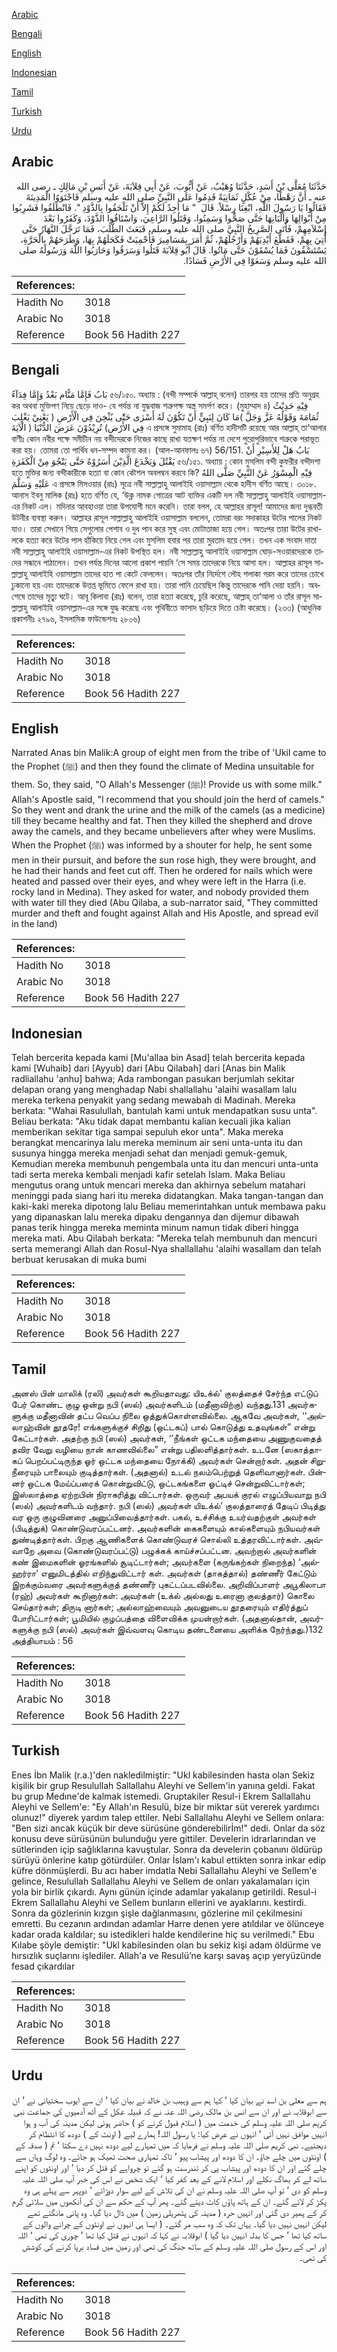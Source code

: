 [Arabic](#arabic)

[Bengali](#bengali)

[English](#english)

[Indonesian](#indonesian)

[Tamil](#tamil)

[Turkish](#turkish)

[Urdu](#urdu)

## Arabic


<div dir="rtl" lang="ar" style={{fontSize:'larger',backgroundColor:'#f8f9fa',padding:20}}>
حَدَّثَنَا مُعَلَّى بْنُ أَسَدٍ، حَدَّثَنَا وُهَيْبٌ، عَنْ أَيُّوبَ، عَنْ أَبِي قِلاَبَةَ، عَنْ أَنَسِ بْنِ مَالِكٍ ـ رضى الله عنه ـ أَنَّ رَهْطًا، مِنْ عُكْلٍ ثَمَانِيَةً قَدِمُوا عَلَى النَّبِيِّ صلى الله عليه وسلم فَاجْتَوَوُا الْمَدِينَةَ فَقَالُوا يَا رَسُولَ اللَّهِ، ابْغِنَا رِسْلاً‏.‏ قَالَ ‏ "‏ مَا أَجِدُ لَكُمْ إِلاَّ أَنْ تَلْحَقُوا بِالذَّوْدِ ‏"‏‏.‏ فَانْطَلَقُوا فَشَرِبُوا مِنْ أَبْوَالِهَا وَأَلْبَانِهَا حَتَّى صَحُّوا وَسَمِنُوا، وَقَتَلُوا الرَّاعِيَ، وَاسْتَاقُوا الذَّوْدَ، وَكَفَرُوا بَعْدَ إِسْلاَمِهِمْ، فَأَتَى الصَّرِيخُ النَّبِيَّ صلى الله عليه وسلم، فَبَعَثَ الطَّلَبَ، فَمَا تَرَجَّلَ النَّهَارُ حَتَّى أُتِيَ بِهِمْ، فَقَطَّعَ أَيْدِيَهُمْ وَأَرْجُلَهُمْ، ثُمَّ أَمَرَ بِمَسَامِيرَ فَأُحْمِيَتْ فَكَحَلَهُمْ بِهَا، وَطَرَحَهُمْ بِالْحَرَّةِ، يَسْتَسْقُونَ فَمَا يُسْقَوْنَ حَتَّى مَاتُوا‏.‏ قَالَ أَبُو قِلاَبَةَ قَتَلُوا وَسَرَقُوا وَحَارَبُوا اللَّهَ وَرَسُولَهُ صلى الله عليه وسلم وَسَعَوْا فِي الأَرْضِ فَسَادًا‏.‏
</div>
<div style={{backgroundColor:'#f8f9fa',padding:20, marginBottom: 10}}><table> <thead> <tr> <th>References:</th> <th></th> </tr> </thead> <tbody><tr><td>Hadith No</td><td>3018</td></tr><tr><td>Arabic No</td><td>3018</td></tr><tr><td>Reference</td><td>Book 56 Hadith 227</td></tr></tbody></table></div>

## Bengali


<div dir="ltr" lang="bn" style={{fontSize:'larger',backgroundColor:'#f8f9fa',padding:20}}>
بَابُ فَإِمَّا مَنًّام بَعْدُ وَإِمَّا فِدَآءً ৫৬/১৫০. অধ্যায় : (বন্দী সম্পর্কে আল্লাহ্ বলেন) তারপর হয় তাদের প্রতি অনুগ্রহ কর অথবা মুক্তিপণ নিয়ে ছেড়ে দাও- যে পর্যন্ত না যুদ্ধবাজ শত্রুপক্ষ অস্ত্র সমর্পণ করে। (মুহাম্মাদ ৪) فِيْهِ حَدِيْثُ ثُمَامَةَ وَقَوْلُهُ عَزَّ وَجَلَّ )مَا كَانَ لِنَبِيٍّ أَنْ تَكُوْنَ لَهُ أَسْرٰى حَتّٰى يُثْخِنَ فِي الْأَرْضِ ( يَعْنِيْ يَغْلِبَ فِي الأَرْضِ) تُرِيْدُوْنَ عَرَضَ الدُّنْيَا ( الْآيَةَ এ প্রসঙ্গে সুমামাহ (রাঃ) বর্ণিত হাদীসটি রয়েছে আর আল্লাহ্ তা‘আলার বাণীঃ কোন নবীর পক্ষে সমীচীন নয় বন্দীদেরকে নিজের কাছে রাখা যতক্ষণ পর্যন্ত না দেশে পুরোপুরিভাবে শত্রুকে পরাভূত করা হয়। তোমরা তো পার্থিব ধন-সম্পদ কামনা কর। (আল-আনফালঃ ৬৭) 56/151. بَابُ هَلْ لِلأَسِيْرِ أَنْ يَقْتُلَ وَيَخْدَعَ الَّذِيْنَ أَسَرُوْهُ حَتَّى يَنْجُوَ مِنْ الْكَفَرَةِ ৫৬/১৫১. অধ্যায় : কোন মুসলিম বন্দী কুফরীর বন্দীদশা হতে মুক্তির জন্য বন্দীকারীকে হত্যা বা কোন কৌশল অবলম্বন করবে কি? فِيْهِ الْمِسْوَرُ عَنْ النَّبِيِّ صَلَّى اللهُ عَلَيْهِ وَسَلَّمَ এ প্রসঙ্গে মিসওয়ার (রাঃ) সূত্রে নবী সাল্লাল্লাহু আলাইহি ওয়াসাল্লাম থেকে হাদীস বর্ণিত আছে। ৩০১৮. আনাস ইবনু মালিক (রাঃ) হতে বর্ণিত যে, ‘উক্ল নামক গোত্রের আট ব্যক্তির একটি দল নবী সাল্লাল্লাহু আলাইহি ওয়াসাল্লাম-এর নিকট এল। মদিনার আবহাওয়া তারা উপযোগী মনে করেনি। তারা বলল, হে আল্লাহর রাসূল! আমাদের জন্য দুগ্ধবতী উটনীর ব্যবস্থা করুন। আল্লাহর রাসূল সাল্লাল্লাহু আলাইহি ওয়াসাল্লাম বললেন, তোমরা বরং সদাকাহর উটের পালের নিকট যাও। তারা সেখানে গিয়ে সেগুলোর পেশাব ও দুধ পান করে সুস্থ এবং মোটাতাজা হয়ে গেল। অতঃপর তারা উটের রাখালকে হত্যা করে উটের পাল হাঁকিয়ে নিয়ে গেল এবং মুসলিম হবার পর তারা মুরতাদ হয়ে গেল। তখন এক সংবাদ দাতা নবী সাল্লাল্লাহু আলাইহি ওয়াসাল্লাম-এর নিকট উপস্থিত হল। নবী সাল্লাল্লাহু আলাইহি ওয়াসাল্লাম ঘোড়-সওয়ারদেরকে তাদের সন্ধানে পাঠালেন। তখন পর্যন্ত দিনের আলো প্রকাশ পায়নি ‘সে সময় তাদেরকে নিয়ে আসা হল। আল্লাহর রাসূল সাল্লাল্লাহু আলাইহি ওয়াসাল্লাম তাদের হাত পা কেটে ফেললেন। অতঃপর তাঁর নির্দেশে লৌহ শলাকা গরম করে তাদের চোখে ঢুকানো হয় এবং তাদেরকে উত্তপ্ত ভূমিতে ফেলে রাখা হয়। তারা পানি চেয়েছিল কিন্তু তাদেরকে পানি দেয়া হয়নি। অবশেষে তাদের মৃত্যু ঘটে। আবূ কিলাবা (রাঃ) বলেন, তারা হত্যা করেছে, চুরি করেছে, আল্লাহ্ তা‘আলা ও তাঁর রাসূল সাল্লাল্লাহু আলাইহি ওয়াসাল্লাম-এর সঙ্গে যুদ্ধ করেছে এবং পৃথিবীতে ফাসাদ ছড়িয়ে দিতে চেষ্টা করেছে। (২৩৩) (আধুনিক প্রকাশনীঃ ২৭৯৬, ইসলামিক ফাউন্ডেশনঃ ২৮০৬)
</div>
<div style={{backgroundColor:'#f8f9fa',padding:20, marginBottom: 10}}><table> <thead> <tr> <th>References:</th> <th></th> </tr> </thead> <tbody><tr><td>Hadith No</td><td>3018</td></tr><tr><td>Arabic No</td><td>3018</td></tr><tr><td>Reference</td><td>Book 56 Hadith 227</td></tr></tbody></table></div>

## English


<div dir="ltr" lang="en" style={{fontSize:'larger',backgroundColor:'#f8f9fa',padding:20}}>
Narrated Anas bin Malik:A group of eight men from the tribe of 'Ukil came to the Prophet (ﷺ) and then they found the climate of Medina unsuitable for them. So, they said, "O Allah's Messenger (ﷺ)! Provide us with some milk." Allah's Apostle said, "I recommend that you should join the herd of camels." So they went and drank the urine and the milk of the camels (as a medicine) till they became healthy and fat. Then they killed the shepherd and drove away the camels, and they became unbelievers after whey were Muslims. When the Prophet (ﷺ) was informed by a shouter for help, he sent some men in their pursuit, and before the sun rose high, they were brought, and he had their hands and feet cut off. Then he ordered for nails which were heated and passed over their eyes, and whey were left in the Harra (i.e. rocky land in Medina). They asked for water, and nobody provided them with water till they died (Abu Qilaba, a sub-narrator said, "They committed murder and theft and fought against Allah and His Apostle, and spread evil in the land)
</div>
<div style={{backgroundColor:'#f8f9fa',padding:20, marginBottom: 10}}><table> <thead> <tr> <th>References:</th> <th></th> </tr> </thead> <tbody><tr><td>Hadith No</td><td>3018</td></tr><tr><td>Arabic No</td><td>3018</td></tr><tr><td>Reference</td><td>Book 56 Hadith 227</td></tr></tbody></table></div>

## Indonesian


<div dir="ltr" lang="id" style={{fontSize:'larger',backgroundColor:'#f8f9fa',padding:20}}>
Telah bercerita kepada kami [Mu'allaa bin Asad] telah bercerita kepada kami [Wuhaib] dari [Ayyub] dari [Abu Qilabah] dari [Anas bin Malik radliallahu 'anhu] bahwa; Ada rambongan pasukan berjumlah sekitar delapan orang yang menghadap Nabi shallallahu 'alaihi wasallam lalu mereka terkena penyakit yang sedang mewabah di Madinah. Mereka berkata: "Wahai Rasulullah, bantulah kami untuk mendapatkan susu unta". Beliau berkata: "Aku tidak dapat membantu kalian kecuali jika kalian memberikan sekitar tiga sampai sepuluh ekor unta". Maka mereka berangkat mencarinya lalu mereka meminum air seni unta-unta itu dan susunya hingga mereka menjadi sehat dan menjadi gemuk-gemuk, Kemudian mereka membunuh pengembala unta itu dan mencuri unta-unta tadi serta mereka kembali menjadi kafir setelah Islam. Maka Beliau mengutus orang untuk mencari mereka dan akhirnya sebelum matahari meninggi pada siang hari itu mereka didatangkan. Maka tangan-tangan dan kaki-kaki mereka dipotong lalu Beliau memerintahkan untuk membawa paku yang dipanaskan lalu mereka dipaku dengannya dan dijemur dibawah panas terik hingga mereka meminta minum namun tidak diberi hingga mereka mati. Abu Qilabah berkata: "Mereka telah membunuh dan mencuri serta memerangi Allah dan Rosul-Nya shallallahu 'alaihi wasallam dan telah berbuat kerusakan di muka bumi
</div>
<div style={{backgroundColor:'#f8f9fa',padding:20, marginBottom: 10}}><table> <thead> <tr> <th>References:</th> <th></th> </tr> </thead> <tbody><tr><td>Hadith No</td><td>3018</td></tr><tr><td>Arabic No</td><td>3018</td></tr><tr><td>Reference</td><td>Book 56 Hadith 227</td></tr></tbody></table></div>

## Tamil


<div dir="ltr" lang="ta" style={{fontSize:'larger',backgroundColor:'#f8f9fa',padding:20}}>
அனஸ் பின் மாலிக் (ரலி) அவர்கள் கூறியதாவது: யிஉக்ல்’ குலத்தைச் சேர்ந்த எட்டுப் பேர் கொண்ட குழு ஒன்று நபி (ஸல்) அவர்களிடம் (மதீனாவிற்கு) வந்தது.131 அவர்களுக்கு மதீனாவின் தட்ப வெப்ப நிலை ஒத்துக்கொள்ளவில்லை. ஆகவே அவர்கள், ‘‘அல்லாஹ்வின் தூதரே! எங்களுக்குச் சிறிது (ஒட்டகப்) பால் கொடுத்து உதவுங்கள்” என்று கேட்டார்கள். அதற்கு நபி (ஸல்) அவர்கள், ‘‘நீங்கள் ஒட்டக மந்தையை அணுகுவதைத் தவிர வேறு வழியை நான் காணவில்லை” என்று பதிலளித்தார்கள். உடனே (ஸகாத்தாகப் பெறப்பட்டிருந்த ஓர் ஒட்டக மந்தையை நோக்கி) அவர்கள் சென்றார்கள். அதன் சிறுநீரையும் பாலையும் குடித்தார்கள். (அதனால்) உடல் நலம்பெற்றுத் தெளிவானார்கள். பின்னர் ஒட்டக மேய்ப்பரைக் கொன்றுவிட்டு, ஒட்டகங்களை ஓட்டிச் சென்றுவிட்டார்கள்; இஸ்லாத்தை ஏற்றபின் நிராகரித்து விட்டார்கள். ஒருவர் அபயக் குரல் எழுப்பியவாறு நபி (ஸல்) அவர்களிடம் வந்தார். நபி (ஸல்) அவர்கள் யிஉக்ல்’ குலத்தாரைத் தேடிப் பிடித்து வர ஒரு குழுவினரை அனுப்பிவைத்தார்கள். பகல், உச்சிக்கு உயர்வதற்குள் அவர்கள் (பிடித்துக்) கொண்டுவரப்பட்டனர். அவர்களின் கைகளையும் கால்களையும் நபியவர்கள் துண்டித்தார்கள். பிறகு ஆணிகளைக் கொண்டுவரச் சொல்லி உத்தரவிட்டார்கள். அவ்வாறே அவை (கொண்டுவரப்பட்டு) பழுக்கக் காய்ச்சப்பட்டன. அவற்றால் அவர்களின் கண் இமைகளின் ஓரங்களில் சூடிட்டார்கள்; அவர்களை (கருங்கற்கள் நிறைந்த) ‘அல்ஹர்ரா’ எனுமிடத்தில் எறிந்துவிட்டார் கள். அவர்கள் (தாகத்தால்) தண்ணீர் கேட்டும் இறக்கும்வரை அவர்களுக்குத் தண்ணீர் புகட்டப்படவில்லை. அறிவிப்பாளர் அபூகிலாபா (ரஹ்) அவர்கள் கூறினார்கள்: அவர்கள் (உக்ல் அல்லது உரைனா குலத்தார்) கொலை செய்தார்கள்; திருடி னார்கள்; அல்லாஹ்வையும் அவனுடைய தூதரையும் எதிர்த்துப் போரிட்டார்கள்; பூமியில் குழப்பத்தை விளைவிக்க முயன்றார்கள். (அதனால்தான், அவர்களுக்கு நபி (ஸல்) அவர்கள் இவ்வளவு கொடிய தண்டனையை அளிக்க நேர்ந்தது.)132 அத்தியாயம் : 56
</div>
<div style={{backgroundColor:'#f8f9fa',padding:20, marginBottom: 10}}><table> <thead> <tr> <th>References:</th> <th></th> </tr> </thead> <tbody><tr><td>Hadith No</td><td>3018</td></tr><tr><td>Arabic No</td><td>3018</td></tr><tr><td>Reference</td><td>Book 56 Hadith 227</td></tr></tbody></table></div>

## Turkish


<div dir="ltr" lang="tr" style={{fontSize:'larger',backgroundColor:'#f8f9fa',padding:20}}>
Enes İbn Malik (r.a.)'den nakledilmiştir: "Ukl kabilesinden hasta olan Sekiz kişilik bir grup Resulullah Sallallahu Aleyhi ve Sellem'in yanına geldi. Fakat bu grup Medıne'de kalmak istemedi. Gruptakiler Resul-i Ekrem Sallallahu Aleyhi ve Sellem'e: "Ey Allah'ın Resulü, bize bir miktar süt vererek yardımcı olunuz!" diyerek yardım talep ettiler. Nebi Sallallahu Aleyhi ve Sellem onlara: "Ben sizi ancak küçük bir deve sürüsüne gönderebilirİm!" dedi. Onlar da söz konusu deve sürüsünün bulunduğu yere gittiler. Develerin idrarlarından ve sütlerinden içip sağlıklarına kavuştular. Sonra da develerin çobanını öldürüp sürüyü önlerine katıp götürdüler. Onlar İslam'ı kabul ettikten sonra inkar edip küfre dönmüşlerdi. Bu acı haber imdatla Nebi Sallallahu Aleyhi ve Sellem'e gelince, Resulullah Sallallahu Aleyhi ve Sellem de onları yakalamaları için yola bir birlik çıkardı. Aynı günün içinde adamlar yakalanıp getirildi. Resul-i Ekrem Sallallahu Aleyhi ve Sellem bunların ellerini ve ayaklarını. kestirdi. Sonra da gözlerinin kızgın şişle dağlanmasını, gözlerine mil çekilmesini emretti. Bu cezanın ardından adamlar Harre denen yere atıldılar ve ölünceye kadar orada kaldılar; su istedikleri halde kendilerine hiç su verilmedi." Ebu Kılabe şöyle demiştir: "Ukl kabilesinden olan bu sekiz kişi adam öldürme ve hırsızlık suçlarını işlediler. Allah'a ve Resulü’ne karşı savaş açıp yeryüzünde fesad çıkardılar
</div>
<div style={{backgroundColor:'#f8f9fa',padding:20, marginBottom: 10}}><table> <thead> <tr> <th>References:</th> <th></th> </tr> </thead> <tbody><tr><td>Hadith No</td><td>3018</td></tr><tr><td>Arabic No</td><td>3018</td></tr><tr><td>Reference</td><td>Book 56 Hadith 227</td></tr></tbody></table></div>

## Urdu


<div dir="rtl" lang="ur" style={{fontSize:'larger',backgroundColor:'#f8f9fa',padding:20}}>
ہم سے معلی بن اسد نے بیان کیا ‘ کہا ہم سے وہیب بن خالد نے بیان کیا ‘ ان سے ایوب سختیانی نے ‘ ان سے ابوقلابہ نے اور ان سے انس بن مالک رضی اللہ عنہ نے کہ قبیلہ عکل کے آٹھ آدمیوں کی جماعت نبی کریم صلی اللہ علیہ وسلم کی خدمت میں ( اسلام قبول کرنے کو ) حاضر ہوئی لیکن مدینہ کی آب و ہوا انہیں موافق نہیں آئی ‘ انہوں نے عرض کیا: یا رسول اللہ! ہمارے لیے ( اونٹ کے ) دودھ کا انتظام کر دیجئیے۔ نبی کریم صلی اللہ علیہ وسلم نے فرمایا کہ میں تمہارے لیے دودھ نہیں دے سکتا ‘ تم ( صدقہ کے ) اونٹوں میں چلے جاؤ۔ ان کا دودھ اور پیشاب پیو ‘ تاکہ تمہاری صحت ٹھیک ہو جائے۔ وہ لوگ وہاں سے چلے گئے اور ان کا دودھ اور پیشاب پی کر تندرست ہو گئے تو چرواہے کو قتل کر دیا ‘ اور اونٹوں کو اپنے ساتھ لے کر بھاگ نکلے اور اسلام لانے کے بعد کفر کیا ‘ ایک شخص نے اس کی خبر آپ صلی اللہ علیہ وسلم کو دی ‘ تو آپ صلی اللہ علیہ وسلم نے ان کی تلاش کے لیے سوار دوڑائے ‘ دوپہر سے پہلے ہی وہ پکڑ کر لائے گئے۔ ان کے ہاتھ پاؤں کاٹ دیئے گئے۔ پھر آپ کے حکم سے ان کی آنکھوں میں سلائی گرم کر کے پھیر دی گئی اور انہیں حرہ ( مدینہ کی پتھریلی زمین ) میں ڈال دیا گیا۔ وہ پانی مانگتے تھے لیکن انہیں نہیں دیا گیا۔ یہاں تک کہ وہ سب مر گئے۔ ( ایسا ہی انہوں نے اونٹوں کے چرانے والوں کے ساتھ کیا تھا ‘ جس کا بدلہ انہیں دیا گیا ) ابوقلابہ نے کہا کہ انہوں نے قتل کیا تھا ‘ چوری کی تھی ‘ اللہ اور اس کے رسول صلی اللہ علیہ وسلم کے ساتھ جنگ کی تھی اور زمین میں فساد برپا کرنے کی کوشش کی تھی۔
</div>
<div style={{backgroundColor:'#f8f9fa',padding:20, marginBottom: 10}}><table> <thead> <tr> <th>References:</th> <th></th> </tr> </thead> <tbody><tr><td>Hadith No</td><td>3018</td></tr><tr><td>Arabic No</td><td>3018</td></tr><tr><td>Reference</td><td>Book 56 Hadith 227</td></tr></tbody></table></div>